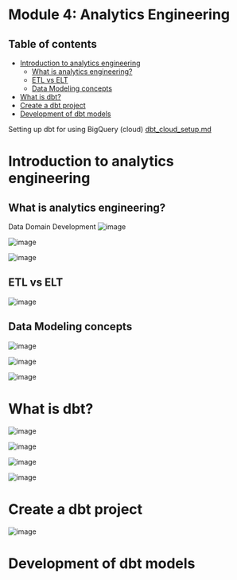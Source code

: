 # Module 4: Analytics Engineering

## Table of contents

- [Introduction to analytics engineering](#Introduction-to-analytics-engineering)
  - [What is analytics engineering?](#What-is-analytics-engineering)
  - [ETL vs ELT](#ETL-vs-ELT)
  - [Data Modeling concepts](#Data-Modeling-concepts)
- [What is dbt?](#What-is-dbt)
- [Create a dbt project](#Create-a-dbt-project)
- [Development of dbt models](#Development-of-dbt-models)


 Setting up dbt for using BigQuery (cloud) [dbt_cloud_setup.md](dbt_cloud_setup.md)  

# Introduction to analytics engineering

## What is analytics engineering?

Data Domain Development
![image](https://github.com/user-attachments/assets/bc6fdb09-14da-49fe-a165-93c3cbb63f5e)

![image](https://github.com/user-attachments/assets/5c79b144-c9ca-4451-bf03-66eba024be3a)

![image](https://github.com/user-attachments/assets/35d97907-35d7-44e2-bd00-f7063b949673)

## ETL vs ELT

![image](https://github.com/user-attachments/assets/43daa9a6-ea70-4540-9620-443d115a15d3)

## Data Modeling concepts

![image](https://github.com/user-attachments/assets/e819ae68-9dd4-46ac-a4ea-9a5fb54a772e)

![image](https://github.com/user-attachments/assets/1033b05c-c88c-44d4-919a-8dda229a649a)

![image](https://github.com/user-attachments/assets/b266ae06-6e48-4315-982d-dedf9768d030)


# What is dbt?

![image](https://github.com/user-attachments/assets/e71e1047-f951-4dc1-a7d6-9344ffac0dff)

![image](https://github.com/user-attachments/assets/a8aea0ae-13f6-4252-9bf7-0142b48f3d76)

![image](https://github.com/user-attachments/assets/e48fe67c-3398-42a8-8a3e-a6f201116edf)

![image](https://github.com/user-attachments/assets/92df9cd5-112e-485f-80df-cfab61dd33b8)

# Create a dbt project

![image](https://github.com/user-attachments/assets/f12c2756-1670-4cff-aaf9-fa935022b792)

# Development of dbt models
